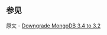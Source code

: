 ## 参见

原文 - [Downgrade MongoDB 3.4 to 3.2]( https://docs.mongodb.com/manual/release-notes/3.4-downgrade/ )

